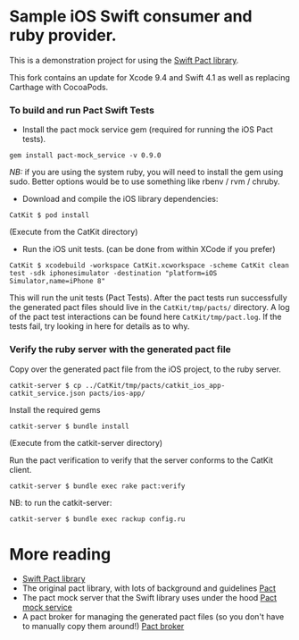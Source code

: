 # Sample iOS Swift consumer and ruby provider.
This is a demonstration project for using the [Swift Pact library](https://github.com/DiUS/pact-consumer-swift).

This fork contains an update for Xcode 9.4 and Swift 4.1 as well as replacing Carthage with CocoaPods.

### To build and run Pact Swift Tests
* Install the pact mock service gem (required for running the iOS Pact tests).
```
gem install pact-mock_service -v 0.9.0
```
*NB:* if you are using the system ruby, you will need to install the gem using sudo. Better options would be to use something like rbenv / rvm / chruby.

* Download and compile the iOS library dependencies:
```
CatKit $ pod install 
```
(Execute from the CatKit directory)

* Run the iOS unit tests. (can be done from within XCode if you prefer)
```
CatKit $ xcodebuild -workspace CatKit.xcworkspace -scheme CatKit clean test -sdk iphonesimulator -destination "platform=iOS Simulator,name=iPhone 8"
```

This will run the unit tests (Pact Tests). After the pact tests run successfully the generated pact files should live in the `CatKit/tmp/pacts/` directory. A log of the pact test interactions can be found here `CatKit/tmp/pact.log`. If the tests fail, try looking in here for details as to why.

### Verify the ruby server with the generated pact file
Copy over the generated pact file from the iOS project, to the ruby server.
```
catkit-server $ cp ../CatKit/tmp/pacts/catkit_ios_app-catkit_service.json pacts/ios-app/
```
Install the required gems
```
catkit-server $ bundle install
```
(Execute from the catkit-server directory)

Run the pact verification to verify that the server conforms to the CatKit client.
```
catkit-server $ bundle exec rake pact:verify
```

NB: to run the catkit-server:
```
catkit-server $ bundle exec rackup config.ru
```

# More reading
* [Swift Pact library](https://github.com/DiUS/pact-consumer-swift)
* The original pact library, with lots of background and guidelines [Pact](https://github.com/realestate-com-au/pact)
* The pact mock server that the Swift library uses under the hood [Pact mock service](https://github.com/bethesque/pact-mock_service)
* A pact broker for managing the generated pact files (so you don't have to manually copy them around!) [Pact broker](https://github.com/bethesque/pact_broker)
